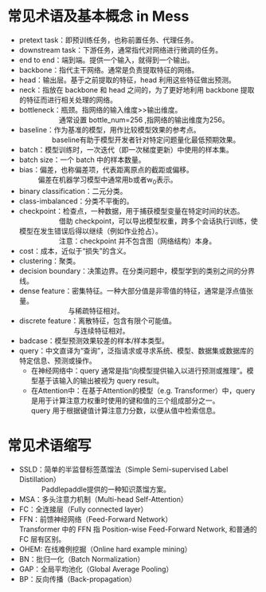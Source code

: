 # 常见术语及基本概念 in Mess

+ pretext task：即预训练任务，也称前置任务、代理任务。
+ downstream task：下游任务，通常指代对网络进行微调的任务。
+ end to end：端到端。提供一个输入，就得到一个输出。
+ backbone：指代主干网络。通常是负责提取特征的网络。
+ head：输出层。基于之前提取的特征，head 利用这些特征做出预测。
+ neck：指放在 backbone 和 head 之间的，为了更好地利用 backbone 提取的特征而进行相关处理的网络。
+ bottleneck：瓶颈。指网络的输入维度>>输出维度。</br>
&emsp;&emsp;&emsp;&emsp;&emsp;&ensp;&thinsp;通常设置 bottle_num=256 ,指网络的输出维度为256。
+ baseline：作为基准的模型，用作比较模型效果的参考点。</br>
&emsp;&emsp;&emsp;&emsp;&ensp;&thinsp;baseline有助于模型开发者针对特定问题量化最低预期效果。
+ batch：模型训练时，一次迭代（即一次梯度更新）中使用的样本集。
+ batch size：一个 batch 中的样本数量。
+ bias：偏差，也称偏差项，代表距离原点的截距或偏移。</br>
&emsp;&emsp;&ensp;&thinsp;偏差在机器学习模型中通常用b或者w<sub>0</sub>表示。
+ binary classification：二元分类。
+ class-imbalanced：分类不平衡的。
+ checkpoint：检查点，一种数据，用于捕获模型变量在特定时间的状态。</br>
&emsp;&emsp;&emsp;&emsp;&emsp;&ensp;&thinsp;借助 checkpoint，可以导出模型权重，跨多个会话执行训练，使模型在发生错误后得以继续（例如作业抢占）。</br>
&emsp;&emsp;&emsp;&emsp;&emsp;&ensp;&thinsp;注意：checkpoint 并不包含图（网络结构）本身。
+ cost：成本，近似于“损失”的含义。
+ clustering：聚类。
+ decision boundary：决策边界。在分类问题中，模型学到的类别之间的分界线。
+ dense feature：密集特征。一种大部分值是非零值的特征，通常是浮点值张量。</br>
&emsp;&emsp;&emsp;&emsp;&emsp;&emsp;&emsp;与稀疏特征相对。
+ discrete feature：离散特征，包含有限个可能值。</br>
&emsp;&emsp;&emsp;&emsp;&emsp;&emsp;&emsp;&ensp;&nbsp;与连续特征相对。
+ badcase：模型预测效果较差的样本/样本类型。
+ query：中文直译为“查询”，泛指请求或寻求系统、模型、数据集或数据库的特定信息、预测或操作。
  + 在神经网络中：query 通常是指“向模型提供输入以进行预测或推理”。模型基于该输入的输出被视为 query result。
  + 在Attention中：在基于Attention的模型（e.g. Transformer）中，query 是用于计算注意力权重时使用的键和值的三个组成部分之一。</br>query 用于根据键值计算注意力分数，以便从值中检索信息。

# 常见术语缩写

+ SSLD：简单的半监督标签蒸馏法（Simple Semi-supervised Label Distillation） </br>
 &emsp;&emsp;&emsp;&thinsp;Paddlepaddle提供的一种知识蒸馏方案。
+ MSA：多头注意力机制（Multi-head Self-Attention）
+ FC：全连接层（Fully connected layer）
+ FFN：前馈神经网络（Feed-Forward Network）</br>
  Transformer 中的 FFN 指 Position-wise Feed-Forward Network, 和普通的 FC 层有区别。
+ OHEM: 在线难例挖掘（Online hard example mining）
+ BN：批归一化（Batch Normalization）
+ GAP：全局平均池化（Global Average Pooling）
+ BP：反向传播（Back-propagation）
  